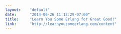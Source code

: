 ```yaml
---
layout:    "default"
date:      "2014-06-26 11:12:29-07:00"
title:     "Learn You Some Erlang for Great Good!"
link:      "http://learnyousomeerlang.com/content"
---
```

